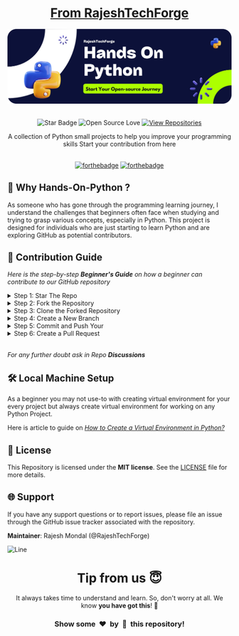 <div align="center">

<h1 style="border-bottom: none">
    <b><a href="https://github.com/RajeshTechForge">From RajeshTechForge</a></b><br>
</h1>

<img src="https://github.com/RajeshTechForge/Hands-On-Python/blob/main/assets/Hands-On-Python%20header-modified.png" alt="header image">

<br>
<br>

![Star Badge](https://img.shields.io/static/v1?label=%F0%9F%8C%9F&message=If%20Useful&style=style=flat&color=BC4E99)
![Open Source Love](https://badges.frapsoft.com/os/v1/open-source.svg?v=103)
[![View Repositories](https://img.shields.io/badge/View-Our_Repositories-blue?logo=GitHub)](https://github.com/RajeshTechForge?tab=repositories)

A collection of Python small projects to help you improve your programming skills
Start your contribution from here
<br>
<br>

[![forthebadge](https://forthebadge.com/images/badges/built-with-love.svg)](https://forthebadge.com)
[![forthebadge](https://forthebadge.com/images/badges/made-with-python.svg)](https://forthebadge.com)

</div>

## 🤔 Why Hands-On-Python ?

As someone who has gone through the programming learning journey, I understand the challenges that beginners often face when studying and trying to grasp various concepts, especially in Python. This project is designed for individuals who are just starting to learn Python and are exploring GitHub as potential contributors.

## 🚀 Contribution Guide

_Here is the step-by-step **Beginner's Guide** on how a beginner can contribute to our GitHub repository_

<details>
<summary>
Step 1: Star The Repo
</summary>
Give a star to this repo. Your support means a lot to us.

</details>
<details>
<summary>
Step 2: Fork the Repository
</summary>

Now click on the **"Fork"** button in the top right corner of the page. This will create a copy of the repository in your own GitHub account.

</details>
<details>
<summary>
Step 3: Clone the Forked Repository
</summary>

Next, you'll need to clone the forked repository to your local machine. Open your terminal or command prompt and run the following command, replacing `your-username` with your GitHub username:

```
git clone https://github.com/your-username/repository-name.git
```
</details>
<details>
<summary>
Step 4: Create a New Branch
</summary>

It's a good practice to create a new branch for your contribution. This helps keep your changes separate from the main codebase. In your terminal, navigate to the cloned repository and run the following command to create a new branch:

Give branch name according to you, it should be related to you changes. Here we have taken name **my-contribution** for example

```
git checkout -b my-contribution
```

</details>
<details>
<summary>
Step 5: Commit and Push Your 
</summary>

Once you've finished your changes, it's time to commit and push your changes to your forked repository. In the terminal, run the following commands:

```
git add .
git commit -m "YOUR COMMIT MESSAGE"
git push origin my-contribution
```

This will stage your changed files, create a commit with a descriptive message, and push your branch to your forked repository.

**Note**: `git add .` stage all your changed file, for any specific file write it's full name, like `git add my_file.py`

</details>
<details>
<summary>
Step 6: Create a Pull Request
</summary>

The final step is to create a pull request. Go to your forked repository on GitHub and click on the **"Compare & pull request"** button. This will take you to the pull request page, where you can add a title and description for your contribution. 

Review the information and click **"Create pull request"** to submit your contribution for review by the project maintainers.

Congratulations! You've successfully contributed to a GitHub repository by creating a new Markdown file. Remember to follow the project's contribution guidelines and be patient as the maintainers review your pull request. 

</details>

<br>

_For any further doubt ask in Repo **Discussions**_


## 🛠️ Local Machine Setup

As a beginner you may not use-to with creating virtual environment for your every project but always create virtual environment for working on any Python Project.

Here is article to guide on <a href="https://medium.com/@KiranMohan27/how-to-create-a-virtual-environment-in-python-be4069ad1efa">_How to Create a Virtual Environment in Python?_</a>


## 📄 License

This Repository is licensed under the **MIT license**. See the <a href="https://github.com/RajeshTechForge/Hands-On-Python/blob/main/LICENSE">LICENSE</a> file for more details.

## 🌐 Support

If you have any support questions or to report issues, please file an issue through the GitHub issue tracker associated with the repository.

**Maintainer**: Rajesh Mondal (@RajeshTechForge)


![Line](https://user-images.githubusercontent.com/85225156/171937799-8fc9e255-9889-4642-9c92-6df85fb86e82.gif)

<div align="center">
  <h1>Tip from us 😇</h1>
  <p>It always takes time to understand and learn. So, don't worry at all. We know <b>you have got this</b>! 💪</p>
  <h3>Show some &nbsp;❤️&nbsp; by &nbsp;🌟&nbsp; this repository!</h3>
</div>
